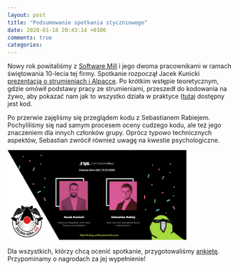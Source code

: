 ```yaml
---
layout: post
title: "Podsumowanie spotkania styczniowego"
date: 2020-01-18 20:43:14 +0100
comments: true
categories: 
---
```


Nowy rok powitaliśmy z <a href = "https://softwaremill.com/" target="_blank">Software Mill</a> i jego dwoma pracownikami w ramach świętowania 10-lecia tej firmy. Spotkanie rozpoczął Jacek Kunicki <a href="/files/alpakka.pdf" target="_blank">prezentacją o strumieniach i Alpacce</a>. Po krótkim wstępie teoretycznym, gdzie omówił podstawy pracy ze strumieniami, przeszedł do kodowania na żywo, aby pokazać nam jak to wszystko działa w praktyce (<a href="/files/alpakka.zip" target="_blank">tutaj</a> dostępny jest kod. 

Po przerwie zajęliśmy się przeglądem kodu z Sebastianem Rabiejem. Pochyliliśmy się nad samym procesem oceny cudzego kodu, ale też jego znaczeniem dla innych członków grupy. Oprócz typowo technicznych aspektów, Sebastian zwrócił również uwagę na kwestie psychologiczne.

<img class="center" src="/images/JUG Tour.png" style="width: 80%;">

Dla wszystkich, którzy chcą ocenić spotkanie, przygotowaliśmy <a href="https://forms.gle/kXw9syMKgs6YaU9j7" target="_blank">ankietę</a>. Przypominamy o nagrodach za jej wypełnienie!